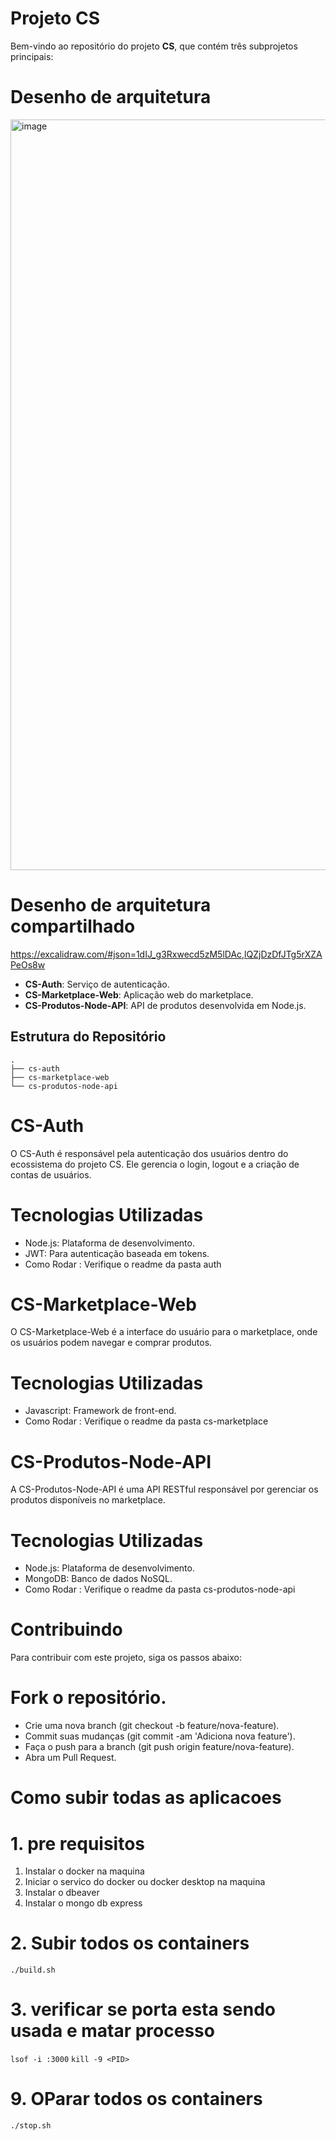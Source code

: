 # Projeto CS

Bem-vindo ao repositório do projeto **CS**, que contém três subprojetos principais:

# Desenho de arquitetura

<img width="1201" alt="image" src="https://github.com/user-attachments/assets/333718b5-00d8-4d71-8c38-ff0416d12584">

# Desenho de arquitetura compartilhado 
https://excalidraw.com/#json=1dIJ_g3Rxwecd5zM5lDAc,lQZjDzDfJTg5rXZAPeOs8w 

- **CS-Auth**: Serviço de autenticação.
- **CS-Marketplace-Web**: Aplicação web do marketplace.
- **CS-Produtos-Node-API**: API de produtos desenvolvida em Node.js.

## Estrutura do Repositório

```
.
├── cs-auth
├── cs-marketplace-web
└── cs-produtos-node-api
```

# CS-Auth
O CS-Auth é responsável pela autenticação dos usuários dentro do ecossistema do projeto CS. Ele gerencia o login, logout e a criação de contas de usuários.

# Tecnologias Utilizadas
- Node.js: Plataforma de desenvolvimento.
- JWT: Para autenticação baseada em tokens.
- Como Rodar : Verifique o readme da pasta auth

# CS-Marketplace-Web
O CS-Marketplace-Web é a interface do usuário para o marketplace, onde os usuários podem navegar e comprar produtos.

# Tecnologias Utilizadas
- Javascript: Framework de front-end.
- Como Rodar : Verifique o readme da pasta cs-marketplace

# CS-Produtos-Node-API
A CS-Produtos-Node-API é uma API RESTful responsável por gerenciar os produtos disponíveis no marketplace.

# Tecnologias Utilizadas
- Node.js: Plataforma de desenvolvimento.
- MongoDB: Banco de dados NoSQL.
- Como Rodar : Verifique o readme da pasta cs-produtos-node-api
  
# Contribuindo
Para contribuir com este projeto, siga os passos abaixo:

# Fork o repositório.
- Crie uma nova branch (git checkout -b feature/nova-feature).
- Commit suas mudanças (git commit -am 'Adiciona nova feature').
- Faça o push para a branch (git push origin feature/nova-feature).
- Abra um Pull Request.


# Como subir todas as aplicacoes 

# 1. pre requisitos

1. Instalar o docker na maquina 
2. Iniciar o servico do docker ou docker desktop na maquina
3. Instalar o dbeaver 
4. Instalar o mongo db express

# 2. Subir todos os containers 

`./build.sh`


# 3. verificar se porta esta sendo usada e matar processo

`lsof -i :3000`
`kill -9 <PID>`


# 9. OParar todos os containers 

`./stop.sh`



